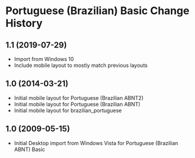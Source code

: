 Portuguese (Brazilian) Basic Change History
====================

1.1 (2019-07-29)
----------------
* Import from Windows 10
* Include mobile layout to mostly match previous layouts

1.0 (2014-03-21)
----------------
* Initial mobile layout for Portuguese (Brazilian ABNT2)
* Initial mobile layout for Portuguese (Brazilian ABNT)
* Initial mobile layout for brazilian_portuguese

1.0 (2009-05-15)
----------------------
* Initial Desktop import from Windows Vista for Portuguese (Brazilian ABNT) Basic

